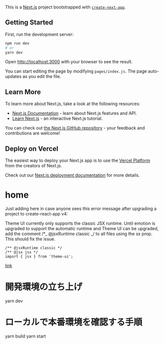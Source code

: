 This is a [Next.js](https://nextjs.org/) project bootstrapped with [`create-next-app`](https://github.com/vercel/next.js/tree/canary/packages/create-next-app).

## Getting Started

First, run the development server:

```bash
npm run dev
# or
yarn dev
```

Open [http://localhost:3000](http://localhost:3000) with your browser to see the result.

You can start editing the page by modifying `pages/index.js`. The page auto-updates as you edit the file.

## Learn More

To learn more about Next.js, take a look at the following resources:

- [Next.js Documentation](https://nextjs.org/docs) - learn about Next.js features and API.
- [Learn Next.js](https://nextjs.org/learn) - an interactive Next.js tutorial.

You can check out [the Next.js GitHub repository](https://github.com/vercel/next.js/) - your feedback and contributions are welcome!

## Deploy on Vercel

The easiest way to deploy your Next.js app is to use the [Vercel Platform](https://vercel.com/import?utm_medium=default-template&filter=next.js&utm_source=create-next-app&utm_campaign=create-next-app-readme) from the creators of Next.js.

Check out our [Next.js deployment documentation](https://nextjs.org/docs/deployment) for more details.

# home

Just adding here in case anyone sees this error message after upgrading a project to create-react-app v4:

Theme UI currently only supports the classic JSX runtime. Until emotion is upgraded to support the automatic runtime and Theme UI can be upgraded, add the comment /\*_ @jsxRuntime classic _/ to all files using the sx prop. This should fix the issue.

```
/** @jsxRuntime classic */
/** @jsx jsx */
import { jsx } from 'theme-ui';
```

[link](https://github.com/system-ui/theme-ui/issues/1160#issuecomment-715530924)

# 開発環境の立ち上げ

yarn dev

# ローカルで本番環境を確認する手順

yarn build
yarn start
